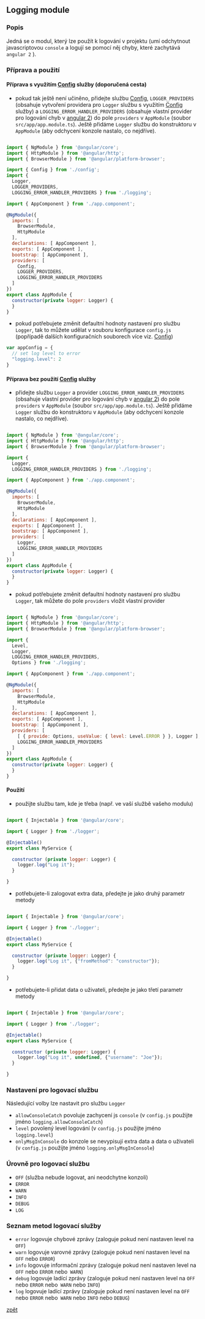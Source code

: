 ## Logging module

### Popis

Jedná se o modul, který lze použít k logování v projektu (umí odchytnout javascriptovou `console` a logují se pomocí něj chyby, které zachytává `angular 2` ).

### Příprava a použití

#### Příprava s využitím [Config](./config.md) služby (doporučená cesta)

- pokud tak ještě není učiněno, přidejte službu [Config](./config.md), `LOGGER_PROVIDERS` (obsahuje vytvoření providera pro `Logger` službu s využitím [Config](./config.md) služby) a `LOGGING_ERROR_HANDLER_PROVIDERS` (obsahuje vlastní provider pro logování chyb v [angular 2](https://angular.io/docs/ts/latest/api/core/index/ErrorHandler-class.html)) do pole `providers` v `AppModule` (soubor `src/app/app.module.ts`). Ještě přidáme `Logger` službu do konstruktoru v `AppModule` (aby odchycení konzole nastalo, co nejdříve).

```js

import { NgModule } from '@angular/core';
import { HttpModule } from '@angular/http';
import { BrowserModule } from '@angular/platform-browser';

import { Config } from './config';
import {
  Logger,
  LOGGER_PROVIDERS,
  LOGGING_ERROR_HANDLER_PROVIDERS } from './logging';

import { AppComponent } from './app.component';

@NgModule({
  imports: [
    BrowserModule,
    HttpModule
  ],
  declarations: [ AppComponent ],
  exports: [ AppComponent ],
  bootstrap: [ AppComponent ],
  providers: [
    Config,
    LOGGER_PROVIDERS,
    LOGGING_ERROR_HANDLER_PROVIDERS
  ]
})
export class AppModule {
  constructor(private logger: Logger) {
  }
}

```

- pokud potřebujete změnit defaultní hodnoty nastavení pro službu `Logger`, tak to můžete udělat v souboru konfigurace `config.js` (popřípadě dalších konfiguračních souborech více viz. [Config](./config.md))

```js
var appConfig = {
  // set log level to error
  "logging.level": 2
}
```

#### Příprava bez použití [Config](./config.md) služby

- přidejte službu `Logger` a provider `LOGGING_ERROR_HANDLER_PROVIDERS` (obsahuje vlastní provider pro logování chyb v [angular 2](https://angular.io/docs/ts/latest/api/core/index/ErrorHandler-class.html)) do pole `providers` v `AppModule` (soubor `src/app/app.module.ts`). Ještě přidáme `Logger` službu do konstruktoru v `AppModule` (aby odchycení konzole nastalo, co nejdříve).

```js

import { NgModule } from '@angular/core';
import { HttpModule } from '@angular/http';
import { BrowserModule } from '@angular/platform-browser';

import {
  Logger,
  LOGGING_ERROR_HANDLER_PROVIDERS } from './logging';

import { AppComponent } from './app.component';

@NgModule({
  imports: [
    BrowserModule,
    HttpModule
  ],
  declarations: [ AppComponent ],
  exports: [ AppComponent ],
  bootstrap: [ AppComponent ],
  providers: [
    Logger,
    LOGGING_ERROR_HANDLER_PROVIDERS
  ]
})
export class AppModule {
  constructor(private logger: Logger) {
  }
}

```

- pokud potřebujete změnit defaultní hodnoty nastavení pro službu `Logger`, tak můžete do pole `providers` vložit vlastní provider

```js

import { NgModule } from '@angular/core';
import { HttpModule } from '@angular/http';
import { BrowserModule } from '@angular/platform-browser';

import {
  Level,
  Logger,
  LOGGING_ERROR_HANDLER_PROVIDERS,
  Options } from './logging';

import { AppComponent } from './app.component';

@NgModule({
  imports: [
    BrowserModule,
    HttpModule
  ],
  declarations: [ AppComponent ],
  exports: [ AppComponent ],
  bootstrap: [ AppComponent ],
  providers: [
    [ { provide: Options, useValue: { level: Level.ERROR } }, Logger ],
    LOGGING_ERROR_HANDLER_PROVIDERS
  ]
})
export class AppModule {
  constructor(private logger: Logger) {
  }
}

```

#### Použití

- použijte službu tam, kde je třeba (např. ve vaší službě vašeho modulu)

```js

import { Injectable } from '@angular/core';

import { Logger } from './logger';

@Injectable()
export class MyService {

  constructor (private logger: Logger) {
    logger.log("Log it");
  }

}

```

- potřebujete-li zalogovat extra data, předejte je jako druhý parametr metody

```js

import { Injectable } from '@angular/core';

import { Logger } from './logger';

@Injectable()
export class MyService {

  constructor (private logger: Logger) {
    logger.log("Log it", {"fromMethod": "constructor"});
  }

}

```

- potřebujete-li přidat data o uživateli, předejte je jako třetí parametr metody

```js

import { Injectable } from '@angular/core';

import { Logger } from './logger';

@Injectable()
export class MyService {

  constructor (private logger: Logger) {
    logger.log("Log it", undefined, {"username": "Joe"});
  }

}

```

### Nastavení pro logovací službu

Následující volby lze nastavit pro službu `Logger`

- `allowConsoleCatch` povoluje zachycení js `console` (v `config.js` použijte jméno `logging.allowConsoleCatch`)
- `level` povolený level logování (v `config.js` použijte jméno `logging.level`)
- `onlyMsgInConsole` do konzole se nevypisují extra data a data o uživateli (v `config.js` použijte jméno `logging.onlyMsgInConsole`)


### Úrovně pro logovací službu

- `OFF` (služba nebude logovat, ani neodchytne konzoli)
- `ERROR`
- `WARN`
- `INFO`
- `DEBUG`
- `LOG`

### Seznam metod logovací služby

- `error` logovuje chybové zprávy (zaloguje pokud není nastaven level na `OFF`)
- `warn` logovuje varovné zprávy (zaloguje pokud není nastaven level na `OFF` nebo `ERROR`)
- `info` logovuje informační zprávy (zaloguje pokud není nastaven level na `OFF` nebo `ERROR` nebo` WARN`)
- `debug` logovuje ladící zprávy (zaloguje pokud není nastaven level na `OFF` nebo `ERROR` nebo` WARN` nebo `INFO`)
- `log` logovuje ladící zprávy (zaloguje pokud není nastaven level na `OFF` nebo `ERROR` nebo` WARN` nebo `INFO` nebo `DEBUG`)

[zpět](../README.md)
